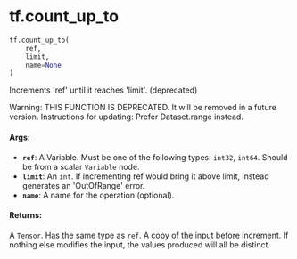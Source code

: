 <div itemscope itemtype="http://developers.google.com/ReferenceObject">
<meta itemprop="name" content="tf.count_up_to" />
<meta itemprop="path" content="Stable" />
</div>

# tf.count_up_to

``` python
tf.count_up_to(
    ref,
    limit,
    name=None
)
```

Increments 'ref' until it reaches 'limit'. (deprecated)

Warning: THIS FUNCTION IS DEPRECATED. It will be removed in a future version.
Instructions for updating:
Prefer Dataset.range instead.

#### Args:

* <b>`ref`</b>: A Variable. Must be one of the following types: `int32`, `int64`.
    Should be from a scalar `Variable` node.
* <b>`limit`</b>: An `int`.
    If incrementing ref would bring it above limit, instead generates an
    'OutOfRange' error.
* <b>`name`</b>: A name for the operation (optional).


#### Returns:

A `Tensor`. Has the same type as `ref`.
A copy of the input before increment. If nothing else modifies the
input, the values produced will all be distinct.